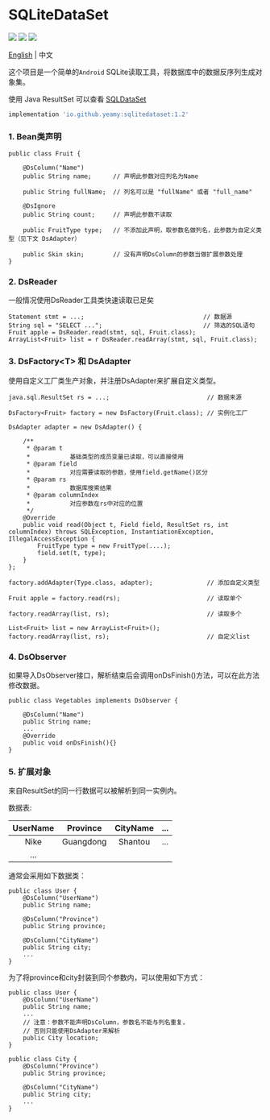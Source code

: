 SQLiteDataSet
===================================
[![](https://img.shields.io/badge/platform-Android-red)](https://developer.android.google.cn/reference/android/database/sqlite/SQLiteDatabase) [![](https://img.shields.io/github/license/Yeamy/SQLiteDataSet?color=green)](https://github.com/Yeamy/SQLiteDataSet/blob/master/LICENSE) [![](https://img.shields.io/maven-central/v/io.github.yeamy/sqlitedataset)](https://mvnrepository.com/artifact/io.github.yeamy/sqlitedataset)

[English](README.md) | 中文

这个项目是一个简单的`Android` SQLite读取工具，将数据库中的数据反序列生成对象集。

使用 Java ResultSet 可以查看 [SQLDataSet](https://github.com/Yeamy/SQLDataSet/)

```groovy
implementation 'io.github.yeamy:sqlitedataset:1.2'
```

### 1. Bean类声明
```
public class Fruit {

    @DsColumn("Name")
    public String name;      // 声明此参数对应列名为Name

    public String fullName;  // 列名可以是 "fullName" 或者 "full_name"

    @DsIgnore
    public String count;     // 声明此参数不读取
    
    public FruitType type;   // 不添加此声明，取参数名做列名，此参数为自定义类型（见下文 DsAdapter）

    public Skin skin;        // 没有声明DsColumn的参数当做扩展参数处理
}

```

### 2. DsReader
一般情况使用DsReader工具类快速读取已足矣

```
Statement stmt = ...;                                 // 数据源
String sql = "SELECT ...";                            // 筛选的SQL语句
Fruit apple = DsReader.read(stmt, sql, Fruit.class);
ArrayList<Fruit> list = r DsReader.readArray(stmt, sql, Fruit.class);
```

### 3. DsFactory\<T> 和 DsAdapter
使用自定义工厂类生产对象，并注册DsAdapter来扩展自定义类型。

```
java.sql.ResultSet rs = ...;                           // 数据来源

DsFactory<Fruit> factory = new DsFactory(Fruit.class); // 实例化工厂

DsAdapter adapter = new DsAdapter() {

    /**
     * @param t
     *           基础类型的成员变量已读取，可以直接使用
     * @param field
     *           对应需要读取的参数，使用field.getName()区分
     * @param rs
     *           数据库搜索结果
     * @param columnIndex
     *           对应参数在rs中对应的位置
     */
    @Override
    public void read(Object t, Field field, ResultSet rs, int columnIndex) throws SQLException, InstantiationException, IllegalAccessException {
        FruitType type = new FruitType(....);
        field.set(t, type);
    }
};

factory.addAdapter(Type.class, adapter);               // 添加自定义类型

Fruit apple = factory.read(rs);                        // 读取单个

factory.readArray(list, rs);                           // 读取多个

List<Fruit> list = new ArrayList<Fruit>();
factory.readArray(list, rs);                           // 自定义list
```


### 4. DsObserver
如果导入DsObserver接口，解析结束后会调用onDsFinish()方法，可以在此方法修改数据。

```
public class Vegetables implements DsObserver {

    @DsColumn("Name")
    public String name;
    ...
    @Override
    public void onDsFinish(){}
}

```

### 5. 扩展对象
来自ResultSet的同一行数据可以被解析到同一实例内。

数据表:

|UserName|Province|CityName|...|
|:-:|:-:|:-:|:-:|
|Nike|Guangdong|Shantou|...|
|...|

通常会采用如下数据类：

```
public class User {
    @DsColumn("UserName")
    public String name;

    @DsColumn("Province")
    public String province;

    @DsColumn("CityName")
    public String city;
    ...
}

```

为了将province和city封装到同个参数内，可以使用如下方式：

```
public class User {
    @DsColumn("UserName")
    public String name;
    ...
    // 注意：参数不能声明DsColumn，参数名不能与列名重复，
    // 否则只能使用DsAdapter来解析
    public City location;
}

public class City {
    @DsColumn("Province")
    public String province;

    @DsColumn("CityName")
    public String city;
    ...
}

```
